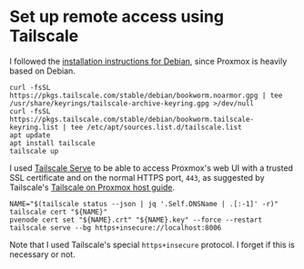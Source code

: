 # Set up remote access using Tailscale

I followed the [installation instructions for Debian](https://tailscale.com/kb/1174/install-debian-bookworm),
since Proxmox is heavily based on Debian.

```
curl -fsSL https://pkgs.tailscale.com/stable/debian/bookworm.noarmor.gpg | tee /usr/share/keyrings/tailscale-archive-keyring.gpg >/dev/null
curl -fsSL https://pkgs.tailscale.com/stable/debian/bookworm.tailscale-keyring.list | tee /etc/apt/sources.list.d/tailscale.list
apt update
apt install tailscale
tailscale up
```

I used [Tailscale Serve](https://tailscale.com/kb/1242/tailscale-serve) to be able to access Proxmox's web UI
with a trusted SSL certificate and on the normal HTTPS port, `443`,
as suggested by Tailscale's [Tailscale on Proxmox host guide](https://tailscale.com/kb/1133/proxmox).

```
NAME="$(tailscale status --json | jq '.Self.DNSName | .[:-1]' -r)"
tailscale cert "${NAME}"
pvenode cert set "${NAME}.crt" "${NAME}.key" --force --restart
tailscale serve --bg https+insecure://localhost:8006
```

Note that I used Tailscale's special `https+insecure` protocol.
I forget if this is necessary or not.
